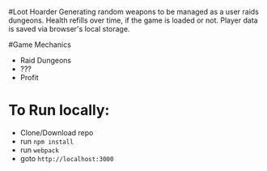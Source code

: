 #Loot Hoarder
Generating random weapons to be managed as a user raids dungeons. Health refills over time, if the game is loaded or not. Player data is saved via browser's local storage.

#Game Mechanics
* Raid Dungeons
* ???
* Profit

# To Run locally:
* Clone/Download repo
* run ```npm install```
* run ```webpack```
* goto ```http://localhost:3000```
